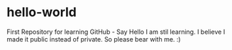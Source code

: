 # hello-world
First Repository for learning GitHub - Say Hello
I am stil learning. I believe I made it public instead of private. So please bear with me. :)
